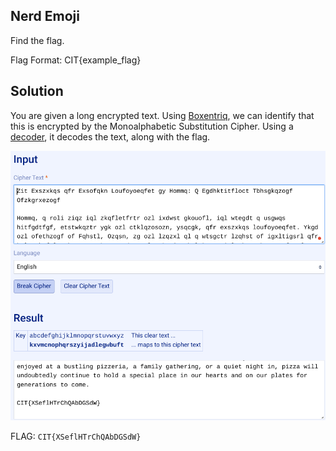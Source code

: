 ## Nerd Emoji

Find the flag.

Flag Format: CIT{example_flag}


## Solution

You are given a long encrypted text. Using [Boxentriq](boxentriq.com/code-breaking/cipher-identifier/), we can identify that this is encrypted by the Monoalphabetic Substitution Cipher. Using a [decoder](https://www.guballa.de/substitution-solver), it decodes the text, along with the flag. 

![decode](decode.png)

FLAG: `CIT{XSeflHTrChQAbDGSdW}`